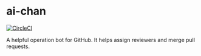 # ai-chan

[![CircleCI](https://circleci.com/gh/k-nasa/ai-chan.svg?style=svg)](https://circleci.com/gh/k-nasa/ai-chan)


A helpful operation bot for GitHub. It helps assign reviewers and merge pull requests.
